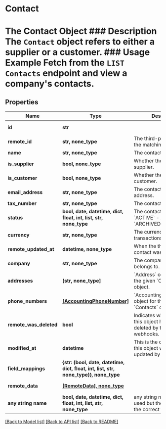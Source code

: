 # Contact

# The Contact Object ### Description The `Contact` object refers to either a supplier or a customer.  ### Usage Example Fetch from the `LIST Contacts` endpoint and view a company's contacts.

## Properties
Name | Type | Description | Notes
------------ | ------------- | ------------- | -------------
**id** | **str** |  | [optional] [readonly] 
**remote_id** | **str, none_type** | The third-party API ID of the matching object. | [optional] 
**name** | **str, none_type** | The contact&#39;s name. | [optional] 
**is_supplier** | **bool, none_type** | Whether the contact is a supplier. | [optional] 
**is_customer** | **bool, none_type** | Whether the contact is a customer. | [optional] 
**email_address** | **str, none_type** | The contact&#39;s email address. | [optional] 
**tax_number** | **str, none_type** | The contact&#39;s tax number. | [optional] 
**status** | **bool, date, datetime, dict, float, int, list, str, none_type** | The contact&#39;s status  * &#x60;ACTIVE&#x60; - ACTIVE * &#x60;ARCHIVED&#x60; - ARCHIVED | [optional] 
**currency** | **str, none_type** | The currency the contact&#39;s transactions are in. | [optional] 
**remote_updated_at** | **datetime, none_type** | When the third party&#39;s contact was updated. | [optional] 
**company** | **str, none_type** | The company the contact belongs to. | [optional] 
**addresses** | **[str, none_type]** | &#x60;Address&#x60; object IDs for the given &#x60;Contacts&#x60; object. | [optional] 
**phone_numbers** | [**[AccountingPhoneNumber]**](AccountingPhoneNumber.md) | &#x60;AccountingPhoneNumber&#x60; object for the given &#x60;Contacts&#x60; object. | [optional] 
**remote_was_deleted** | **bool** | Indicates whether or not this object has been deleted by third party webhooks. | [optional] [readonly] 
**modified_at** | **datetime** | This is the datetime that this object was last updated by Merge | [optional] [readonly] 
**field_mappings** | **{str: (bool, date, datetime, dict, float, int, list, str, none_type)}, none_type** |  | [optional] [readonly] 
**remote_data** | [**[RemoteData], none_type**](RemoteData.md) |  | [optional] [readonly] 
**any string name** | **bool, date, datetime, dict, float, int, list, str, none_type** | any string name can be used but the value must be the correct type | [optional]

[[Back to Model list]](../README.md#documentation-for-models) [[Back to API list]](../README.md#documentation-for-api-endpoints) [[Back to README]](../README.md)



